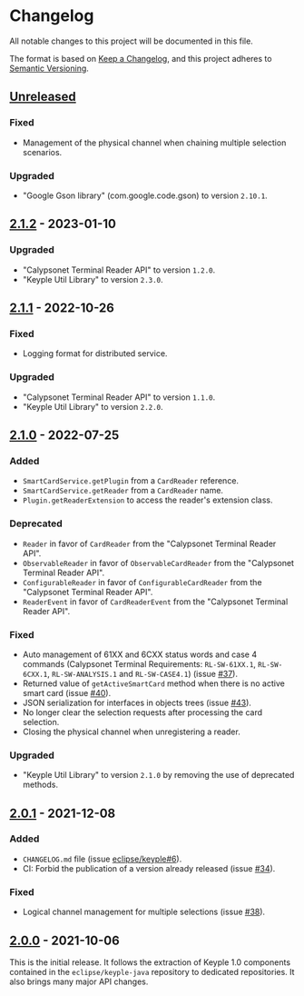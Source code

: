# Changelog
All notable changes to this project will be documented in this file.

The format is based on [Keep a Changelog](https://keepachangelog.com/en/1.0.0/),
and this project adheres to [Semantic Versioning](https://semver.org/spec/v2.0.0.html).

## [Unreleased]
### Fixed
- Management of the physical channel when chaining multiple selection scenarios.
### Upgraded
- "Google Gson library" (com.google.code.gson) to version `2.10.1`.

## [2.1.2] - 2023-01-10
### Upgraded
- "Calypsonet Terminal Reader API" to version `1.2.0`.
- "Keyple Util Library" to version `2.3.0`.

## [2.1.1] - 2022-10-26
### Fixed
- Logging format for distributed service.
### Upgraded
- "Calypsonet Terminal Reader API" to version `1.1.0`.
- "Keyple Util Library" to version `2.2.0`.

## [2.1.0] - 2022-07-25
### Added
- `SmartCardService.getPlugin` from a `CardReader` reference. 
- `SmartCardService.getReader` from a `CardReader` name.
- `Plugin.getReaderExtension` to access the reader's extension class.
### Deprecated
- `Reader` in favor of `CardReader` from the "Calypsonet Terminal Reader API".
- `ObservableReader` in favor of `ObservableCardReader` from the "Calypsonet Terminal Reader API".
- `ConfigurableReader` in favor of `ConfigurableCardReader` from the "Calypsonet Terminal Reader API".
- `ReaderEvent` in favor of `CardReaderEvent` from the "Calypsonet Terminal Reader API".
### Fixed
- Auto management of 61XX and 6CXX status words and case 4 commands (Calypsonet Terminal Requirements: `RL-SW-61XX.1`, `RL-SW-6CXX.1`, `RL-SW-ANALYSIS.1` and `RL-SW-CASE4.1`) (issue [#37]).
- Returned value of `getActiveSmartCard` method when there is no active smart card (issue [#40]).
- JSON serialization for interfaces in objects trees (issue [#43]).
- No longer clear the selection requests after processing the card selection.
- Closing the physical channel when unregistering a reader.
### Upgraded
- "Keyple Util Library" to version `2.1.0` by removing the use of deprecated methods.

## [2.0.1] - 2021-12-08
### Added
- `CHANGELOG.md` file (issue [eclipse/keyple#6]).
- CI: Forbid the publication of a version already released (issue [#34]).
### Fixed
- Logical channel management for multiple selections (issue [#38]).

## [2.0.0] - 2021-10-06
This is the initial release.
It follows the extraction of Keyple 1.0 components contained in the `eclipse/keyple-java` repository to dedicated repositories.
It also brings many major API changes.

[unreleased]: https://github.com/eclipse/keyple-service-java-lib/compare/2.1.2...HEAD
[2.1.2]: https://github.com/eclipse/keyple-service-java-lib/compare/2.1.1...2.1.2
[2.1.1]: https://github.com/eclipse/keyple-service-java-lib/compare/2.1.0...2.1.1
[2.1.0]: https://github.com/eclipse/keyple-service-java-lib/compare/2.0.1...2.1.0
[2.0.1]: https://github.com/eclipse/keyple-service-java-lib/compare/2.0.0...2.0.1
[2.0.0]: https://github.com/eclipse/keyple-service-java-lib/releases/tag/2.0.0

[#43]: https://github.com/eclipse/keyple-service-java-lib/issues/43
[#40]: https://github.com/eclipse/keyple-service-java-lib/issues/40
[#38]: https://github.com/eclipse/keyple-service-java-lib/issues/38
[#37]: https://github.com/eclipse/keyple-service-java-lib/issues/37
[#34]: https://github.com/eclipse/keyple-service-java-lib/issues/34

[eclipse/keyple#6]: https://github.com/eclipse/keyple/issues/6